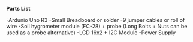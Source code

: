 **Parts List**

-Ardunio Uno R3
-Small Breadboard or solder
-9 jumper cables or roll of wire
-Soil hygrometer module (FC-28) + probe
(Long Bolts + Nuts can be used as a probe alternative)
-LCD 16x2 + I2C Module
-Power Supply
